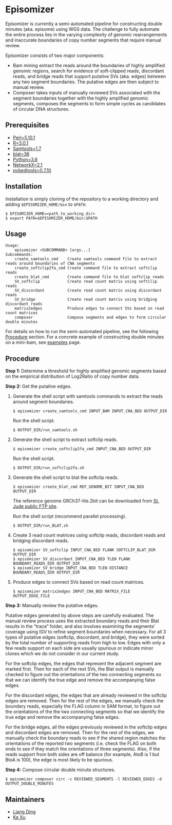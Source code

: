 # Episomizer
Episomizer is currently a semi-automated pipeline for constructing double minutes (aka. episome) 
using WGS data. The challenge to fully automate the entire process lies in the varying 
complexity of genomic rearrangements and inaccurate boundaries of copy number segments that require 
manual review.

Episomizer consists of two major components:
* Bam mining extract the reads around the boundaries of highly amplified genomic regions, 
search for evidence of soft-clipped reads, discordant reads, and bridge reads that support 
putative SVs (aka. edges) between any two segment boundaries. The putative edges are then subject 
to manual review. 
* Composer takes inputs of manually reviewed SVs associated with the segment boundaries together 
with the highly amplified genomic segments, composes the segments to form simple
cycles as candidates of circular DNA structures.

## Prerequisites
* [Perl=5.10.1](https://www.perl.org/)
* [R=3.0.1](https://www.r-project.org/)
* [Samtools=1.7](http://samtools.sourceforge.net/)
* [blat=36](https://genome.ucsc.edu/FAQ/FAQblat)
* [Python=3.6](https://www.python.org/downloads/release/python-360/)
* [NetworkX=2.1](https://networkx.github.io/)
* [pybedtools=0.7.10](https://daler.github.io/pybedtools/#getting-started)

## Installation
Installation is simply cloning of the repository to a working directory and 
adding `$EPISOMIZER_HOME/bin` to `$PATH`.
```
$ EPISOMIZER_HOME=<path_to_working_dir>
$ export PATH=$EPISOMIZER_HOME/bin:$PATH
```

## Usage
```
Usage:
    episomizer <SUBCOMMAND> [args...]
Subcommands:
    create_samtools_cmd    Create samtools command file to extract reads around boundaries of CNA segments
    create_softclip2fa_cmd Create command file to extract softclip reads
    create_blat_cmd        Create command file to blat softclip reads
    SV_softclip            Create read count matrix using softclip reads
    SV_discordant          Create read count matrix using discordant reads
    SV_bridge              Create read count matrix using bridging discordant reads
    matrix2edges           Produce edges to connect SVs based on read count matrices
    composer               Compose segments and edges to form circular double minutes
```
For details on how to run the semi-automated pipeline, see the following [Procedure](#Procedure) section. For a
concrete example of constructing double minutes on a mini-bam, see [examples](./examples/README.md) page.

## Procedure
**Step 1:** Determine a threshold for highly amplified genomic segments based on the empirical distribution
  of Log2Ratio of copy number data.

**Step 2:** Get the putative edges.
1. Generate the shell script with samtools commands to extract the reads around segment boundaries.
    ```
    $ episomizer create_samtools_cmd INPUT_BAM INPUT_CNA_BED OUTPUT_DIR
    ```
    Run the shell script.
    ```
    $ OUTPUT_DIR/run_samtools.sh 
    ```

2. Generate the shell script to extract softclip reads.
    ```
    $ episomizer create_softclip2fa_cmd INPUT_CNA_BED OUTPUT_DIR
    ```
    Run the shell script.
    ```
    $ OUTPUT_DIR/run_softclip2fa.sh
    ```
    
3. Generate the shell script to blat the softclip reads.
    ```
    $ episomizer create_blat_cmd REF_GENOME_BIT INPUT_CNA_BED OUTPUT_DIR
    ```
    The reference genome GRCh37-lite.2bit can be downloaded from 
    [St. Jude public FTP site](http://ftp.stjude.org/pub/software/cis-x/GRCh37-lite.2bit).
    
    Run the shell script (recommend parallel processing).
    ```
    $ OUTPUT_DIR/run_BLAT.sh
    ```
    
 4. Create 3 read count matrices using softclip reads, discordant reads and bridging discordant reads.
    ```
    $ episomizer SV_softclip INPUT_CNA_BED FLANK SOFTCLIP_BLAT_DIR OUTPUT_DIR
    $ episomizer SV_discordant INPUT_CNA_BED TLEN FLANK BOUNDARY_READS_DIR OUTPUT_DIR
    $ episomizer SV_bridge INPUT_CNA_BED TLEN DISTANCE BOUNDARY_READS_DIR OUTPUT_DIR
    ```
    
 5. Produce edges to connect SVs based on read count matrices.
    ```
    $ episomizer matrix2edges INPUT_CNA_BED MATRIX_FILE OUTPUT_EDGE_FILE
    ```
    
**Step 3:** Manually review the putative edges.

Putative edges generated by above steps are carefully evaluated. The manual review process 
uses the extracted boundary reads and their Blat results in the “trace” folder, and also involves examining the 
segments’ coverage using IGV to refine segment boundaries when necessary. For all 3 types of putative edges (softclip, 
discordant, and bridge), they were sorted by the total number of supporting reads from high to low. Edges with only
a few reads support on each side are usually spurious or indicate minor clones which we do not consider in our 
current study.

For the softclip edges, the edges that represent the adjacent segment are marked first. Then for each of the rest 
SVs, the Blat output is manually checked to figure out the orientations of the two connecting segments so that we 
can identify the true edge and remove the accompanying false edges. 

For the discordant edges, the edges that are already reviewed in the softclip edges are removed. Then for the 
rest of the edges, we manually check the boundary reads, especially the FLAG column in SAM format, to figure out 
the orientations of the the two connecting segments so that we identify the true edge and remove the accompanying 
false edges.

For the bridge edges, all the edges previously reviewed in the softclip edges and discordant edges are removed.
Then for the rest of the edges, we manually check the boundary reads to see if the shared region matches the 
orientations of the reported two segments (i.e. check the FLAG on both ends to see if they match the orientations 
of three segments). Also, if the reads support from both sides are off balance (for example, AtoB is 1 but BtoA 
is 100), the edge is most likely to be spurious.

**Step 4:** Compose circular double minute structures.
```
$ episomizer composer circ -c REVIEWED_SEGMENTS -l REVIEWED_EDGES -d OUTPUT_DOUBLE_MINUTES
```

## Maintainers
* [Liang Ding](https://github.com/adamdingliang)
* [Ke Xu](https://github.com/FromSoSimple)